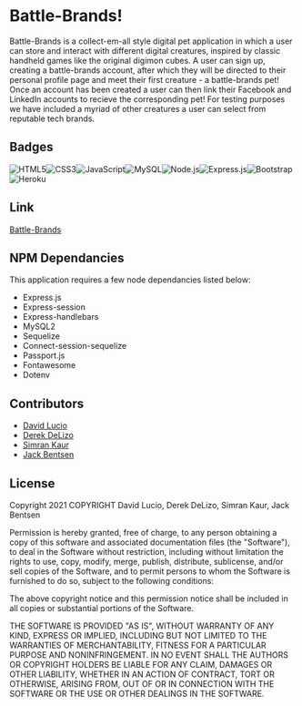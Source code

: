 # Battle-Brands!
Battle-Brands is a collect-em-all style digital pet application in which a user can store and interact with different digital creatures, inspired by classic handheld games like the original digimon cubes. A user can sign up, creating a battle-brands account, after which they will be directed to their personal profile page and meet their first creature - a battle-brands pet! Once an account has been created a user can then link their Facebook and LinkedIn accounts to recieve the corresponding pet! For testing purposes we have included a myriad of other creatures a user can select from reputable tech brands. 
## Badges
![HTML5](https://img.shields.io/badge/HTML5-E34F26?style=for-the-badge&logo=html5&logoColor=white)![CSS3](https://img.shields.io/badge/CSS3-1572B6?style=for-the-badge&logo=css3&logoColor=white)![JavaScript](https://img.shields.io/badge/JavaScript-F7DF1E?style=for-the-badge&logo=javascript&logoColor=black)![MySQL](https://img.shields.io/badge/MySQL-00000F?style=for-the-badge&logo=mysql&logoColor=white)![Node.js](https://img.shields.io/badge/Node.js-339933?style=for-the-badge&logo=nodedotjs&logoColor=white)![Express.js](https://img.shields.io/badge/Express.js-000000?style=for-the-badge&logo=express&logoColor=white)![Bootstrap](https://img.shields.io/badge/Bootstrap-563D7C?style=for-the-badge&logo=bootstrap&logoColor=white)![Heroku](https://img.shields.io/badge/Heroku-430098?style=for-the-badge&logo=heroku&logoColor=white)

## Link
[Battle-Brands](https://battle-brands.herokuapp.com/)

## NPM Dependancies
This application requires a few node dependancies listed below:
- Express.js
- Express-session
- Express-handlebars
- MySQL2
- Sequelize
- Connect-session-sequelize
- Passport.js
- Fontawesome
- Dotenv

## Contributors 
- [David Lucio](https://www.github.com/)
- [Derek DeLizo](https://www.github.com/)
- [Simran Kaur](https://ww.github.com/)
- [Jack Bentsen](https://www.github.com/Atlas238)

## License
Copyright 2021 COPYRIGHT David Lucio, Derek DeLizo, Simran Kaur, Jack Bentsen

Permission is hereby granted, free of charge, to any person obtaining a copy of this software and associated documentation files (the "Software"), to deal in the Software without restriction, including without limitation the rights to use, copy, modify, merge, publish, distribute, sublicense, and/or sell copies of the Software, and to permit persons to whom the Software is furnished to do so, subject to the following conditions:

The above copyright notice and this permission notice shall be included in all copies or substantial portions of the Software.

THE SOFTWARE IS PROVIDED "AS IS", WITHOUT WARRANTY OF ANY KIND, EXPRESS OR IMPLIED, INCLUDING BUT NOT LIMITED TO THE WARRANTIES OF MERCHANTABILITY, FITNESS FOR A PARTICULAR PURPOSE AND NONINFRINGEMENT. IN NO EVENT SHALL THE AUTHORS OR COPYRIGHT HOLDERS BE LIABLE FOR ANY CLAIM, DAMAGES OR OTHER LIABILITY, WHETHER IN AN ACTION OF CONTRACT, TORT OR OTHERWISE, ARISING FROM, OUT OF OR IN CONNECTION WITH THE SOFTWARE OR THE USE OR OTHER DEALINGS IN THE SOFTWARE.
